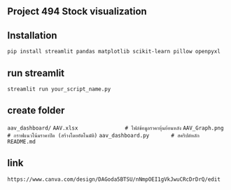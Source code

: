 ## Project 494 Stock visualization

## Installation
```pip install streamlit pandas matplotlib scikit-learn pillow openpyxl```
## run streamlit
```streamlit run your_script_name.py```
## create folder
```aav_dashboard/```
```AAV.xlsx               # ไฟล์ข้อมูลราคาหุ้นย้อนหลัง```
```AAV_Graph.png          # กราฟแนวโน้มราคาปิด (สร้างโดยอัตโนมัติ)```
```aav_dashboard.py       # สคริปต์หลัก```
```README.md ```
 
## link
```https://www.canva.com/design/DAGoda5BTSU/nNmpOEI1gVkJwuCRcDrDrQ/edit```